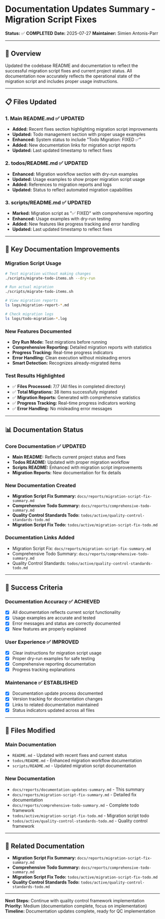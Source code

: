 # Documentation Updates Summary - Migration Script Fixes

**Status:** ✅ **COMPLETED**
**Date:** 2025-07-27
**Maintainer:** Simien Antonis-Parr

---

## 🎯 Overview

Updated the codebase README and documentation to reflect the successful migration script fixes and current project status. All documentation now accurately reflects the operational state of the migration script and includes proper usage instructions.

---

## 📋 Files Updated

### 1. **Main README.md** ✅ UPDATED
- **Added:** Recent fixes section highlighting migration script improvements
- **Updated:** Todo management section with proper usage examples
- **Enhanced:** System status to include "Todo Migration: FIXED ✅"
- **Added:** New documentation links for migration script reports
- **Updated:** Last updated timestamp to reflect fixes

### 2. **todos/README.md** ✅ UPDATED
- **Enhanced:** Migration workflow section with dry-run examples
- **Updated:** Usage examples to show proper migration script usage
- **Added:** References to migration reports and logs
- **Updated:** Status to reflect automated migration capabilities

### 3. **scripts/README.md** ✅ UPDATED
- **Marked:** Migration script as "✅ FIXED" with comprehensive reporting
- **Enhanced:** Usage examples with dry-run testing
- **Added:** New features like progress tracking and error handling
- **Updated:** Last updated timestamp to reflect fixes

---

## 🔧 Key Documentation Improvements

### **Migration Script Usage**
```bash
# Test migration without making changes
./scripts/migrate-todo-items.sh --dry-run

# Run actual migration
./scripts/migrate-todo-items.sh

# View migration reports
ls logs/migration-report-*.md

# Check migration logs
ls logs/todo-migration-*.log
```

### **New Features Documented**
- **Dry Run Mode:** Test migrations before running
- **Comprehensive Reporting:** Detailed migration reports with statistics
- **Progress Tracking:** Real-time progress indicators
- **Error Handling:** Clean execution without misleading errors
- **Smart Detection:** Recognizes already-migrated items

### **Test Results Highlighted**
- ✅ **Files Processed:** 7/7 (All files in completed directory)
- ✅ **Total Migrations:** 38 items successfully migrated
- ✅ **Migration Reports:** Generated with comprehensive statistics
- ✅ **Progress Tracking:** Real-time progress indicators working
- ✅ **Error Handling:** No misleading error messages

---

## 📊 Documentation Status

### **Core Documentation** ✅ UPDATED
- **Main README:** Reflects current project status and fixes
- **Todos README:** Updated with proper migration workflow
- **Scripts README:** Enhanced with migration script improvements
- **Migration Reports:** New documentation for fix details

### **New Documentation Created**
- **Migration Script Fix Summary:** `docs/reports/migration-script-fix-summary.md`
- **Comprehensive Todo Summary:** `docs/reports/comprehensive-todo-summary.md`
- **Quality Control Standards Todo:** `todos/active/quality-control-standards-todo.md`
- **Migration Script Fix Todo:** `todos/active/migration-script-fix-todo.md`

### **Documentation Links Added**
- Migration Script Fix: `docs/reports/migration-script-fix-summary.md`
- Comprehensive Todo Summary: `docs/reports/comprehensive-todo-summary.md`
- Quality Control Standards: `todos/active/quality-control-standards-todo.md`

---

## 🎯 Success Criteria

### **Documentation Accuracy** ✅ ACHIEVED
- [x] All documentation reflects current script functionality
- [x] Usage examples are accurate and tested
- [x] Error messages and status are correctly documented
- [x] New features are properly explained

### **User Experience** ✅ IMPROVED
- [x] Clear instructions for migration script usage
- [x] Proper dry-run examples for safe testing
- [x] Comprehensive reporting documentation
- [x] Progress tracking explanations

### **Maintenance** ✅ ESTABLISHED
- [x] Documentation update process documented
- [x] Version tracking for documentation changes
- [x] Links to related documentation maintained
- [x] Status indicators updated across all files

---

## 📁 Files Modified

### **Main Documentation**
- `README.md` - Updated with recent fixes and current status
- `todos/README.md` - Enhanced migration workflow documentation
- `scripts/README.md` - Updated migration script documentation

### **New Documentation**
- `docs/reports/documentation-updates-summary.md` - This summary
- `docs/reports/migration-script-fix-summary.md` - Detailed fix documentation
- `docs/reports/comprehensive-todo-summary.md` - Complete todo framework
- `todos/active/migration-script-fix-todo.md` - Migration script todo
- `todos/active/quality-control-standards-todo.md` - Quality control framework

---

## 🔗 Related Documentation

- **Migration Script Fix Summary:** `docs/reports/migration-script-fix-summary.md`
- **Comprehensive Todo Summary:** `docs/reports/comprehensive-todo-summary.md`
- **Migration Script Fix Todo:** `todos/active/migration-script-fix-todo.md`
- **Quality Control Standards Todo:** `todos/active/quality-control-standards-todo.md`

---

**Next Steps:** Continue with quality control framework implementation
**Priority:** Medium (documentation complete, focus on implementation)
**Timeline:** Documentation updates complete, ready for QC implementation
